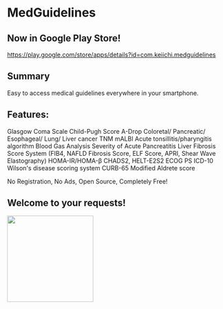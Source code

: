 # MedGuidelines

## Now in Google Play Store!

<https://play.google.com/store/apps/details?id=com.keiichi.medguidelines>

## Summary

Easy to access medical guidelines everywhere in your smartphone.

## Features:

Glasgow Coma Scale
Child-Pugh Score
A-Drop
Coloretal/ Pancreatic/ Esophageal/ Lung/ Liver cancer TNM
mALBI
Acute tonsillitis/pharyngitis algorithm
Blood Gas Analysis
Severity of Acute Pancreatitis
Liver Fibrosis Score System (FIB4, NAFLD Fibrosis Score, ELF Score, APRI, Shear Wave Elastography)
HOMA-IR/HOMA-β
CHADS2, HELT-E2S2
ECOG PS
ICD-10
Wilson's disease scoring system
CURB-65
Modified Aldrete score

No Registration, No Ads, Open Source, Completely Free!

## Welcome to your requests!

<img src="https://github.com/user-attachments/assets/11e947c3-9704-4732-8b66-f3a0ac0fd256" width="200">

